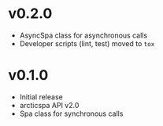 # v0.2.0
- AsyncSpa class for asynchronous calls
- Developer scripts (lint, test) moved to `tox`

# v0.1.0
- Initial release
- arcticspa API v2.0
- Spa class for synchronous calls
